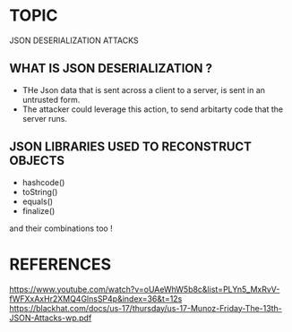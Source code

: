 # TOPIC
JSON DESERIALIZATION ATTACKS

## WHAT IS JSON DESERIALIZATION ?
- THe Json data that is sent across a client to a server, is sent in an untrusted form.
- The attacker could leverage this action, to send arbitarty code that the server runs.

## JSON LIBRARIES USED TO RECONSTRUCT OBJECTS
- hashcode()
- toString()
- equals()
- finalize()

and their combinations too !

# REFERENCES
https://www.youtube.com/watch?v=oUAeWhW5b8c&list=PLYn5_MxRvV-fWFXxAxHr2XMQ4GlnsSP4p&index=36&t=12s
https://blackhat.com/docs/us-17/thursday/us-17-Munoz-Friday-The-13th-JSON-Attacks-wp.pdf
